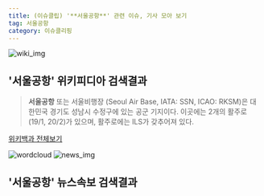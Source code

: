 ```yaml
---
title: (이슈클립) '**서울공항**' 관련 이슈, 기사 모아 보기
tag: 서울공항
category: 이슈클리핑
---
```

![wiki_img](https://user-images.githubusercontent.com/42597476/44503234-41136a80-a6d0-11e8-9071-6fc6418eafe4.png)
## **'**서울공항**'** 위키피디아 검색결과
>**서울공항** 또는 서울비행장 (Seoul Air Base, IATA: SSN, ICAO: RKSM)은 대한민국 경기도 성남시 수정구에 있는 공군 기지이다. 이곳에는 2개의 활주로(19/1, 20/2)가 있으며, 활주로에는 ILS가 갖추어져 있다.

<a href="https://ko.wikipedia.org/wiki/서울공항" target="_blank">위키백과 전체보기</a>

![wordcloud](https://s3.ap-northeast-2.amazonaws.com/lyrics101-wordcloud/2018-09-20-1537436127.png)
![news_img](https://user-images.githubusercontent.com/42597476/44507050-1206f400-a6e4-11e8-8d98-7ffbfebb353f.png)
## **'**서울공항**'** 뉴스속보 검색결과

